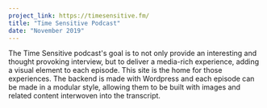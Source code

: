```yaml
---
project_link: https://timesensitive.fm/
title: "Time Sensitive Podcast"
date: "November 2019"
---
```


The Time Sensitive podcast's goal is to not only provide an interesting and thought provoking interview, but to deliver a media-rich experience, adding a visual element to each episode. This site is the home for those experiences. The backend is made with Wordpress and each episode can be made in a modular style, allowing them to be built with images and related content interwoven into the transcript.

